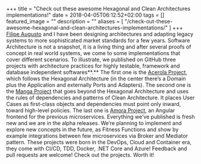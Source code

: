 +++
title =  "Check out these awesome Hexagonal and Clean Architectures implementations!"
date = 2018-04-05T06:12:52+02:00
tags = []
featured_image = ""
description = ""
aliases = [
    "/check-out-these-awesome-hexagonal-and-clean-architectures-implementations/"
]
+++
[Filipe Augusto](https://www.linkedin.com/in/filipe-augusto-lima-de-souza-95a16833/) and I have been designing architectures and adapting legacy systems to more sophisticated market standards for a few years. Software Architecture is not a snapshot, it is a living thing and after several proofs of concept in real world systems, we come to some implementations that cover different scenarios. To illustrate, we published on GitHub three projects with architecture practices for highly testable, framework and database independent softwares**.** The first one is the [Acerola Project](https://github.com/ivanpaulovich/acerola/), which follows the Hexagonal Architecture (in the center there’s a Domain plus the Application and externally Ports and Adapters). The second one is the [Manga Project](https://github.com/ivanpaulovich/manga/) that goes beyond the Hexagonal Architecture and uses the rules of dependencies and patterns of Clean Architecture. It places User Cases as first-class objects and dependencies must point only inward, toward high-level policies. The last one is [Amora Project](https://github.com/ivanpaulovich/amora/), an Angular frontend for the previous microservices. Everything we’ve published is fresh new and we are in the alpha releases. We’re planning to implement and explore new concepts in the future, as Fitness Functions and show by example integrations between few microservices via Broker and Mediator pattern. These projects were born in the DevOps, Cloud and Container era, they come with CI/CD, TDD, Docker, .NET Core and Azure! Feedback and pull requests are welcome! Check out the projects. Worth it!